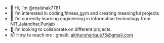 - 👋 Hi, I’m @realshak7781
- 👀 I’m interested in coding,fitness,gym and creating meaningful projects
- 🌱 I’m currently learning engineering in information technology from NIT,Jalandhar,Punjab
- 💞️ I’m looking to collaborate on different projects.
- 📫 How to reach me : gmail:: akhtersharique75@gmail.com

<!---
realshak7781/realshak7781 is a ✨ special ✨ repository because its `README.md` (this file) appears on your GitHub profile.
You can click the Preview link to take a look at your changes.
--->
